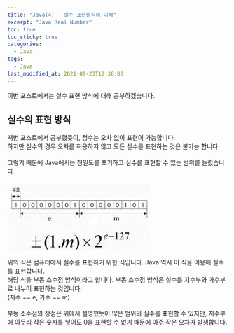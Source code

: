 ```yaml
---
title: "Java(4) - 실수 표현방식의 이해"
excerpt: "Java Real Number"
toc: true
toc_sticky: true
categories:
  - Java
tags:
  - Java
last_modified_at: 2021-09-23T12:36:00
---
```


이번 포스트에서는 실수 표현 방식에 대해 공부하겠습니다.

## 실수의 표현 방식

저번 포스트에서 공부했듯이, 정수는 오차 없이 표현이 가능합니다.<br/>
하지만 실수의 경우 오차를 허용하지 않고 모든 실수를 표현하는 것은 불가능 합니다<br/><br/>
그렇기 때문에 Java에서는 정밀도를 포기하고 실수를 표현할 수 있는 범위를 늘렸습니다.<br/><br/>
![정수 범위](/images/realnum.png)

위의 식은 컴퓨터에서 실수를 표현하기 위한 식입니다. Java 역시 이 식을 이용해 실수를 표현합니다.<br/>
해당 식을 부동 소수점 방식이라고 합니다. 부동 소수점 방식은 실수를 지수부와 가수부로 나누어 표현하는 것입니다.<br/>
(지수 == e, 가수 == m)<br/><br/>
부동 소수점의 장점은 위에서 설명했듯이 많은 범위의 실수를 표현할 수 있지만, 지수부에 아무리 작은 숫자를 넣어도 0을 표현할 수 없기 때문에
아주 작은 오차가 발생합니다.

